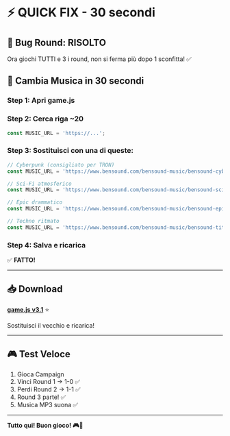 # ⚡ QUICK FIX - 30 secondi

## 🐛 **Bug Round: RISOLTO**
Ora giochi TUTTI e 3 i round, non si ferma più dopo 1 sconfitta! ✅

## 🎵 **Cambia Musica in 30 secondi**

### **Step 1: Apri game.js**

### **Step 2: Cerca riga ~20**
```javascript
const MUSIC_URL = 'https://...';
```

### **Step 3: Sostituisci con una di queste:**

```javascript
// Cyberpunk (consigliato per TRON)
const MUSIC_URL = 'https://www.bensound.com/bensound-music/bensound-cyberpunk.mp3';

// Sci-Fi atmosferico
const MUSIC_URL = 'https://www.bensound.com/bensound-music/bensound-scifi.mp3';

// Epic drammatico
const MUSIC_URL = 'https://www.bensound.com/bensound-music/bensound-epic.mp3';

// Techno ritmato
const MUSIC_URL = 'https://www.bensound.com/bensound-music/bensound-titanium.mp3';
```

### **Step 4: Salva e ricarica**

✅ **FATTO!**

---

## 📥 **Download**

[**game.js v3.1**](computer:///mnt/user-data/outputs/game.js) ⭐

Sostituisci il vecchio e ricarica!

---

## 🎮 **Test Veloce**

1. Gioca Campaign
2. Vinci Round 1 → 1-0 ✅
3. Perdi Round 2 → 1-1 ✅
4. Round 3 parte! ✅
5. Musica MP3 suona ✅

---

**Tutto qui! Buon gioco! 🎮🎵**
